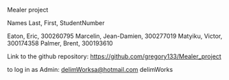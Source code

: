 Mealer project

Names
Last, 	  First, 	StudentNumber

Eaton,	  Eric, 	300260795
Marcelin, Jean-Damien, 	300277019
Matyiku,  Victor, 	300174358
Palmer,   Brent, 	300193610


Link to the github repository:
https://github.com/gregory133/Mealer_project


to log in as Admin:
delimWorksa@hotmail.com
delimWorks